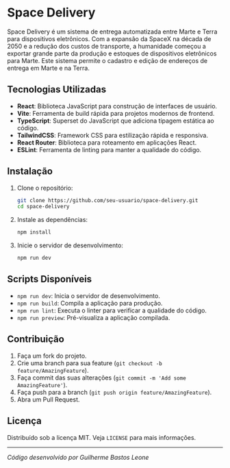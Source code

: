 # Space Delivery

Space Delivery é um sistema de entrega automatizada entre Marte e Terra para dispositivos eletrônicos. Com a expansão da SpaceX na década de 2050 e a redução dos custos de transporte, a humanidade começou a exportar grande parte da produção e estoques de dispositivos eletrônicos para Marte. Este sistema permite o cadastro e edição de endereços de entrega em Marte e na Terra.

## Tecnologias Utilizadas

- **React**: Biblioteca JavaScript para construção de interfaces de usuário.
- **Vite**: Ferramenta de build rápida para projetos modernos de frontend.
- **TypeScript**: Superset do JavaScript que adiciona tipagem estática ao código.
- **TailwindCSS**: Framework CSS para estilização rápida e responsiva.
- **React Router**: Biblioteca para roteamento em aplicações React.
- **ESLint**: Ferramenta de linting para manter a qualidade do código.

## Instalação

1. Clone o repositório:
   ```bash
   git clone https://github.com/seu-usuario/space-delivery.git
   cd space-delivery
   ```

2. Instale as dependências:
   ```bash
   npm install
   ```

3. Inicie o servidor de desenvolvimento:
   ```bash
   npm run dev
   ```

## Scripts Disponíveis

- `npm run dev`: Inicia o servidor de desenvolvimento.
- `npm run build`: Compila a aplicação para produção.
- `npm run lint`: Executa o linter para verificar a qualidade do código.
- `npm run preview`: Pré-visualiza a aplicação compilada.

## Contribuição

1. Faça um fork do projeto.
2. Crie uma branch para sua feature (`git checkout -b feature/AmazingFeature`).
3. Faça commit das suas alterações (`git commit -m 'Add some AmazingFeature'`).
4. Faça push para a branch (`git push origin feature/AmazingFeature`).
5. Abra um Pull Request.

## Licença

Distribuído sob a licença MIT. Veja `LICENSE` para mais informações.

---
_Código desenvolvido por Guilherme Bastos Leone_
```
